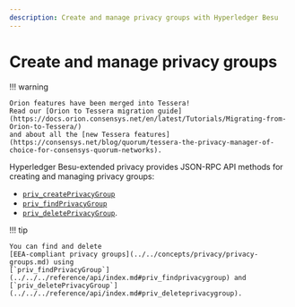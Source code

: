 ```yaml
---
description: Create and manage privacy groups with Hyperledger Besu
---
```


# Create and manage privacy groups

!!! warning

    Orion features have been merged into Tessera!
    Read our [Orion to Tessera migration guide](https://docs.orion.consensys.net/en/latest/Tutorials/Migrating-from-Orion-to-Tessera/)
    and about all the [new Tessera features](https://consensys.net/blog/quorum/tessera-the-privacy-manager-of-choice-for-consensys-quorum-networks).

Hyperledger Besu-extended privacy provides JSON-RPC API methods for creating and managing privacy
groups:

* [`priv_createPrivacyGroup`](../../../global/reference/api/index.md#priv_createprivacygroup)
* [`priv_findPrivacyGroup`](../../../global/reference/api/index.md#priv_findprivacygroup)
* [`priv_deletePrivacyGroup`](../../../global/reference/api/index.md#priv_deleteprivacygroup).

!!! tip

    You can find and delete
    [EEA-compliant privacy groups](../../concepts/privacy/privacy-groups.md) using
    [`priv_findPrivacyGroup`](../../../reference/api/index.md#priv_findprivacygroup) and
    [`priv_deletePrivacyGroup`](../../../reference/api/index.md#priv_deleteprivacygroup).
